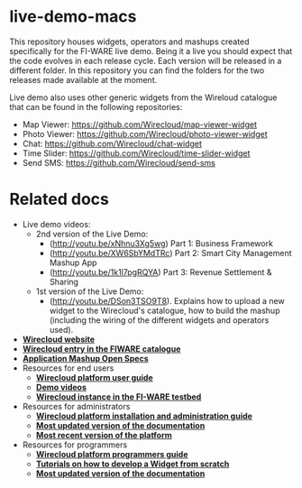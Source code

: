 live-demo-macs
==============

This repository houses widgets, operators and mashups created specifically for the FI-WARE live demo. Being it a live you should expect that the code evolves in each release cycle. Each version will be released in a different folder. In this repository you can find the folders for the two releases made available at the moment.

Live demo also uses other generic widgets from the Wireloud catalogue that can be found in the following repositories:

* Map Viewer: https://github.com/Wirecloud/map-viewer-widget
* Photo Viewer: https://github.com/Wirecloud/photo-viewer-widget
* Chat: https://github.com/Wirecloud/chat-widget
* Time Slider: https://github.com/Wirecloud/time-slider-widget
* Send SMS: https://github.com/Wirecloud/send-sms

Related docs
============

* Live demo videos:
    * 2nd version of the Live Demo:
        * (http://youtu.be/xNhnu3Xg5wg) Part 1: Business Framework
        * (http://youtu.be/XW6SbYMdTRc) Part 2: Smart City Management Mashup App
        * (http://youtu.be/1k1l7pgRQYA) Part 3: Revenue Settlement & Sharing
    * 1st version of the Live Demo:
        * (http://youtu.be/DSon3TSO9T8). Explains how to upload a new widget to the Wirecloud's catalogue, how to build the mashup (including the wiring of the different widgets and operators used). 
* [**Wirecloud website**](http://conwet.fi.upm.es/wirecloud)
* [**Wirecloud entry in the FIWARE catalogue**](http://catalogue.fi-ware.eu/enablers/application-mashup-wirecloud)
* [**Application Mashup Open Specs**](https://forge.fi-ware.eu/plugins/mediawiki/wiki/fiware/index.php/FIWARE.OpenSpecification.Apps.ApplicationMashup)
* Resources for end users
    * [**Wirecloud platform user guide**](https://forge.fi-ware.eu/plugins/mediawiki/wiki/fiware/index.php/Application_Mashup_-_Wirecloud_-_User_and_Programmer_Guide%23User_Guide)
    * [**Demo videos**](http://catalogue.fi-ware.eu/enablers/documentation-10)
    * [**Wirecloud instance in the FI-WARE testbed**](http://catalogue.fi-ware.eu/enablers/application-mashup-wirecloud/instances)
* Resources for administrators
    * [**Wirecloud platform installation and administration guide**](https://forge.fi-ware.eu/plugins/mediawiki/wiki/fiware/index.php/Application_Mashup_-_Wirecloud_-_Installation_and_Administration_Guide)
    * [**Most updated version of the documentation**](https://wirecloud.conwet.fi.upm.es/docs/)
    * [**Most recent version of the platform**](https://pypi.python.org/pypi/wirecloud)
* Resources for programmers
    * [**Wirecloud platform programmers guide**](https://forge.fi-ware.eu/plugins/mediawiki/wiki/fiware/index.php/Application_Mashup_-_Wirecloud_-_User_and_Programmer_Guide%23Programmer_Guide)
    * [**Tutorials on how to develop a Widget from scratch**](http://conwet.fi.upm.es/docs/display/wirecloud/Widget+Development)
    * [**Most updated version of the documentation**](https://wirecloud.conwet.fi.upm.es/docs/)
